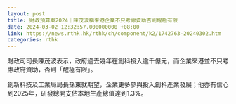 ```yaml
---
layout: post
title: 財政預算案2024｜陳茂波稱來港企業不只考慮資助否則醒極有限
date: 2024-03-02 12:32:57.000000000 +08:00
link: https://news.rthk.hk/rthk/ch/component/k2/1742763-20240302.htm
categories: rthk
---
```


財政司司長陳茂波表示，政府過去幾年在創科投入逾千億元，而企業來港並不只考慮政府資助，否則「醒極有限」。

創新科技及工業局局長孫東就期望，企業更多參與投入創科產業發展；他亦有信心到2025年，研發總開支佔本地生產總值達到1.3%。
